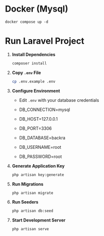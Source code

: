 # Docker (Mysql)
    docker compose up -d
    
# Run Laravel Project

1. **Install Dependencies**
    ```bash
    composer install
    ```

2. **Copy `.env` File**
    ```bash
    cp .env.example .env
    ```

3. **Configure Environment**
    - Edit `.env` with your database credentials

    -   DB_CONNECTION=mysql
    -   DB_HOST=127.0.0.1
    -   DB_PORT=3306
    -   DB_DATABASE=backra
    -   DB_USERNAME=root
    -   DB_PASSWORD=root

4. **Generate Application Key**
    ```bash
    php artisan key:generate
    ```

5. **Run Migrations**
    ```bash
    php artisan migrate
    ```

6. **Run Seeders**
    ```bash
    php artisan db:seed
    ```

7. **Start Development Server**
    ```bash
    php artisan serve
    ```
